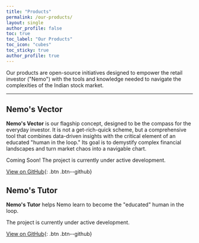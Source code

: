 ```yaml
---
title: "Products"
permalink: /our-products/
layout: single
author_profile: false
toc: true
toc_label: "Our Products"
toc_icon: "cubes"
toc_sticky: true
author_profile: true
---
```


Our products are open-source initiatives designed to empower the retail investor ("Nemo") with the tools and knowledge needed to navigate the complexities of the Indian stock market.

---

## Nemo's Vector

**Nemo's Vector** is our flagship concept, designed to be the compass for the everyday investor. It is not a get-rich-quick scheme, but a comprehensive tool that combines data-driven insights with the critical element of an educated "human in the loop." Its goal is to demystify complex financial landscapes and turn market chaos into a navigable chart.

Coming Soon! The project is currently under active development.

[View on GitHub](https://github.com/deepstratAI/nemos-vector){: .btn .btn--github}

## Nemo's Tutor

**Nemo's Tutor** helps Nemo learn to become the  "educated" human in the loop.

The project is currently under active development.

[View on GitHub](https://github.com/deepstratAI/nemos-tutor){: .btn .btn--github}